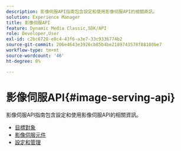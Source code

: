 ```yaml
---
description: 影像伺服API指南包含設定和使用影像伺服API的相關資訊。
solution: Experience Manager
title: 影像伺服API
feature: Dynamic Media Classic,SDK/API
role: Developer,User
exl-id: c2bc6728-e8c4-43f6-a3e7-33c9336774b2
source-git-commit: 206e4643e3926cb85b4be2189743578f88180be7
workflow-type: tm+mt
source-wordcount: '46'
ht-degree: 0%

---
```


# 影像伺服API{#image-serving-api}

影像伺服API指南包含設定和使用影像伺服API的相關資訊。

* [目標對象](c-intended-audience.md)
* [影像伺服元件](r-components.md)
* [設定和管理](c-configuration-and-administration/c-configuration-and-administration.md)
